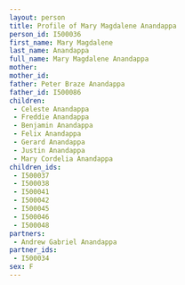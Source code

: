 ```yaml
---
layout: person
title: Profile of Mary Magdalene Anandappa
person_id: I500036
first_name: Mary Magdalene
last_name: Anandappa
full_name: Mary Magdalene Anandappa
mother: 
mother_id: 
father: Peter Braze Anandappa
father_id: I500086
children:
 - Celeste Anandappa
 - Freddie Anandappa
 - Benjamin Anandappa
 - Felix Anandappa
 - Gerard Anandappa
 - Justin Anandappa
 - Mary Cordelia Anandappa
children_ids:
 - I500037
 - I500038
 - I500041
 - I500042
 - I500045
 - I500046
 - I500048
partners:
 - Andrew Gabriel Anandappa
partner_ids:
 - I500034
sex: F
---
```


